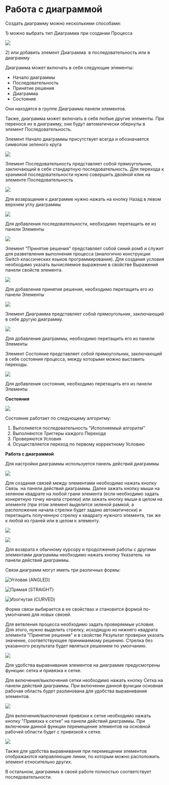 # Работа с диаграммой

Создать диаграмму можно несколькими способами:&#x20;

1\) можно выбрать тип Диаграмма при создании Процесса

![](<../../.gitbook/assets/image (660).png>)

2\) или добавить элемент Диаграмма <img src="../../.gitbook/assets/image (683).png" alt="" data-size="line">  в последовательность или в диаграмму

Диаграмма может включать в себя следующие элементы:

* Начало диаграммы
* Последовательность
* Принятие решения
* Диаграмма
* Состояние&#x20;

Они находятся в группе Диаграмма панели элементов.&#x20;

Также, диаграмма может включать в себя любые другие элементы. При переносе их в диаграмму, они будут автоматически обернуты в элемент Последовательность.

Элемент Начало диаграммы присутствует всегда и обозначается символом зеленого круга

![](<../../.gitbook/assets/001 (16).png>)

Элемент Последовательность представляет собой прямоугольник, заключающий в себе стандартную последовательность. Для перехода к хранимой последовательности нужно совершить двойной клик на элементе Последовательность

![](<../../.gitbook/assets/image (614).png>)

Для возвращения к диаграмме нужно нажать на кнопку Назад в левом верхнем углу диаграммы

![](<../../.gitbook/assets/3 (9).png>)

Для добавления последовательности, необходимо перетащить ее из панели Элементы

![](<../../.gitbook/assets/0 (81).png>)

Элемент "Принятие решения" представляет собой синий ромб и служит для разветвления выполнения процесса (аналогично конструкции Switch классических языков программирования). Для создания условия необходимо указать вычисляемое выражение в свойстве Выражения панели свойств элемента.

![](<../../.gitbook/assets/image (705).png>)

Для добавления принятия решения, необходимо перетащить его из панели Элементы

![](<../../.gitbook/assets/0 (26).png>)

Элемент Диаграмма представляет собой прямоугольник, заключающий в себе другую диаграмму.&#x20;

![](<../../.gitbook/assets/image (725).png>)

Для добавления диаграммы, необходимо перетащить его из панели Элементы <img src="../../.gitbook/assets/image (698).png" alt="" data-size="line">&#x20;

Элемент Состояние представляет собой прямоугольник, заключающий в себе состояния процесса, между которыми можно выставить переходы.

![](<../../.gitbook/assets/image (674).png>)

Для добавления состояния, необходимо перетащить его из панели Элементы <img src="../../.gitbook/assets/image (671).png" alt="" data-size="line">&#x20;

**Состояния**

![](<../../.gitbook/assets/image (363).png>)

Состояние работает по следующему алгоритму:

1. Выполняется последовательность "Исполняемый алгоритм"
2. Выполняются Триггеры каждого Перехода
3. Проверяются Условия
4. Осуществляется переход по первому корректному Условию

**Работа с диаграммой**

Для настройки диаграммы используется панель действий диаграммы

![](<../../.gitbook/assets/image (678).png>)

Для создания связей между элементами необходимо нажать кнопку Связь <img src="../../.gitbook/assets/image (624).png" alt="" data-size="line"> на панели действий диаграммы.  Далее зажать кнопку мыши на зеленом квадрате на любой грани элемента (если необходимо задать конкретную точку начала стрелки) или зажать кнопку мыши в целом на элементе (при этом элемент выделится зеленой рамкой, а расположение начала стрелки будет задано автоматически) и перетащить полученную стрелку к квадрату нужного элемента, так же к любой из граней или в целом к элементу.

![](<../../.gitbook/assets/image (644).png>)

![](<../../.gitbook/assets/image (724).png>)

Для возврата к обычному курсору и продолжения работы с другими элементами диаграммы необходимо нажать кнопку Указатель <img src="../../.gitbook/assets/image (641).png" alt="" data-size="line"> на панели действий диаграммы.

Связи диаграмм могут иметь три различных формы:

![Угловая (ANGLED)](<../../.gitbook/assets/image (765).png>)

![Прямая (STRAIGHT)](<../../.gitbook/assets/image (948).png>)

![Изогнутая (CURVED)](<../../.gitbook/assets/image (928).png>)

Форма связи выбирается в ее свойствах и становится формой по-умолчанию для новых связей.

Для ветвления процесса необходимо задать проверяемые условия. Для этого, нужно выделить стрелку, исходящую из нижнего квадрата элемента "Принятие решения" и в свойстве Результат проверки указать значение, соответствующее принимаемому решению. Стрелка без указанного результата будет являться решением по умолчанию.

![](<../../.gitbook/assets/001 (17).png>)

Для удобства выравнивания элементов на диаграмме предусмотрены функции: сетка и привязка к сетке.&#x20;

Для включения/выключения сетки необходимо нажать кнопку Сетка на панели действий диаграммы. При включении данной функции основная рабочая область будет разлинована для удобства выравнивания элементов.

![](<../../.gitbook/assets/image (716).png>)

Для включения/выключения привязки к сетке необходимо нажать кнопку "Привязка к сетке" на панели действий диаграммы. При включении данной функции перемещение элементов на основной рабочей области будет с привязкой к сетке.&#x20;

![](<../../.gitbook/assets/image (637).png>)

Также для удобства выравнивания при перемещении элементов отображаются направляющие линии, по которым можно расположить элемент относительно других.

В остальном, диаграмма в своей работе полностью соответствует последовательности.
